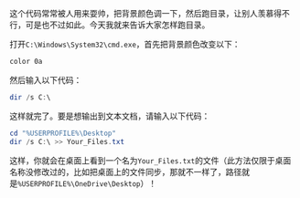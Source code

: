 这个代码常常被人用来耍帅，把背景颜色调一下，然后跑目录，让别人羡慕得不行，可是也不过如此。今天我就来告诉大家怎样跑目录。

打开`C:\Windows\System32\cmd.exe`，首先把背景颜色改变以下：

```powershell
color 0a
```
然后输入以下代码：

```powershell
dir /s C:\
```
这样就完了。要是想输出到文本文档，请输入以下代码：

```powershell
cd "%USERPROFILE%\Desktop"
dir /s C:\ >> Your_Files.txt
```
这样，你就会在桌面上看到一个名为`Your_Files.txt`的文件（此方法仅限于桌面名称没修改过的，比如把桌面上的文件同步，那就不一样了，路径就是`%USERPROFILE%\OneDrive\Desktop`）！
